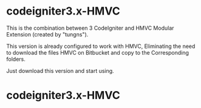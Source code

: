 # codeigniter3.x-HMVC

This is the combination between 3 CodeIgniter and HMVC Modular Extension (created by "tungns").

This version is already configured to work with HMVC, Eliminating the need to download the files HMVC on Bitbucket and copy to the Corresponding folders.

Just download this version and start using.
# codeigniter3.x-HMVC
